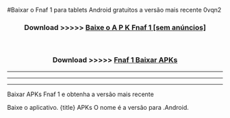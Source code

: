 #Baixar o Fnaf 1   para tablets Android gratuitos a versão mais recente 0vqn2


<div align="center">
<h3>Download >>>>> <a href="https://pt-web.web.app/?pt= Fnaf 1 ">Baixe o A P K Fnaf 1  [sem anúncios]</a></h3><br>

<h3>Download >>>>> <a href="https://pt-web.web.app/?pt= Fnaf 1 ">Fnaf 1  Baixar APKs</a></h3>
</div>

----------------------------------------------------------

----------------------------------------------------------

----------------------------------------------------------

Baixar APKs Fnaf 1  e obtenha a versão mais recente

Baixe o aplicativo. {title} APKs O nome é a versão para .Android.


